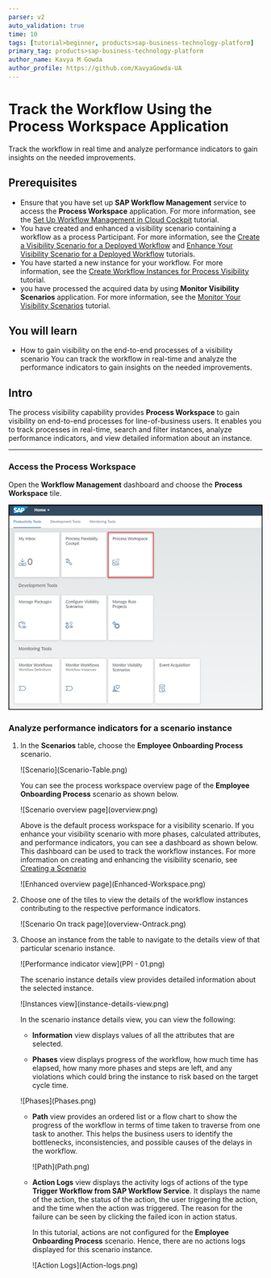 ```yaml
---
parser: v2
auto_validation: true
time: 10
tags: [tutorial>beginner, products>sap-business-technology-platform]
primary_tag: products>sap-business-technology-platform
author_name: Kavya M Gowda
author_profile: https://github.com/KavyaGowda-UA
---
```


# Track the Workflow Using the Process Workspace Application
<!-- description --> Track the workflow in real time and analyze performance indicators to gain insights on the needed improvements.

## Prerequisites
 - Ensure that you have set up **SAP Workflow Management** service to access the **Process Workspace** application. For more information, see the [Set Up Workflow Management in Cloud Cockpit](cp-starter-ibpm-employeeonboarding-1-setup) tutorial.
 - You have created and enhanced a visibility scenario containing a workflow as a process Participant. For more information, see the [Create a Visibility Scenario for a Deployed Workflow](cp-cf-processvisibility-model-configscenario) and [Enhance Your Visibility Scenario for a Deployed Workflow](cp-cf-processvisibility-enhancebusinessscenario) tutorials.
 - You have started a new instance for your workflow. For more information, see the [Create Workflow Instances for Process Visibility](cp-cf-processvisibility-model-workflow) tutorial.
 - you have processed the acquired data by using **Monitor Visibility Scenarios** application. For more information, see the [Monitor Your Visibility Scenarios](cp-cf-processvisibility-model-monitorscenario) tutorial.

## You will learn
  - How to gain visibility on the end-to-end processes of a visibility scenario
You can track the workflow in real-time and analyze the performance indicators to gain insights on the needed improvements.

## Intro
The process visibility capability provides **Process Workspace** to gain visibility on end-to-end processes for line-of-business users. It enables you to track processes in real-time, search and filter instances, analyze performance indicators, and view detailed information about an instance.

---

### Access the Process Workspace


  Open the **Workflow Management** dashboard and choose the **Process Workspace** tile.

  ![Home screen](PW.png)


### Analyze performance indicators for a scenario instance


1. In the **Scenarios** table, choose the **Employee Onboarding Process** scenario.

    <!-- border -->![Scenario](Scenario-Table.png)

    You can see the process workspace overview page of the **Employee Onboarding Process** scenario as shown below.

    <!-- border -->![Scenario overview page](overview.png)

    Above is the default process workspace for a visibility scenario. If you enhance your visibility scenario with more phases, calculated attributes, and performance indicators, you can see a dashboard as shown below. This dashboard can be used to track the workflow instances. For more information on creating and enhancing the visibility scenario, see [Creating a Scenario](https://help.sap.com/viewer/62fd39fa3eae4046b23dba285e84bfd4/Cloud/en-US/df284fd12073454392c5db8913f82d81.html)

      <!-- border -->![Enhanced overview page](Enhanced-Workspace.png)

2. Choose one of the tiles to view the details of the workflow instances contributing to the respective performance indicators.

    <!-- border -->![Scenario On track page](overview-Ontrack.png)

3. Choose an instance from the table to navigate to the details view of that particular scenario instance.

    <!-- border -->![Performance indicator view](PPI - 01.png)

    The scenario instance details view provides detailed information about the selected instance.

    <!-- border -->![Instances view](instance-details-view.png)

    In the scenario instance details view, you can view the following:

    - **Information** view displays values of all the attributes that are selected.

    -	**Phases** view displays progress of the workflow, how much time has elapsed, how many more phases and steps are left, and any violations which could bring the instance to risk based on the target cycle time.

      <!-- border -->![Phases](Phases.png)

    - **Path** view provides an ordered list or a flow chart to show the progress of the workflow in terms of time taken to traverse from one task to another. This helps the business users to identify the bottlenecks, inconsistencies, and possible causes of the delays in the workflow.

      <!-- border -->![Path](Path.png)

    - **Action Logs** view displays the activity logs of actions of the type **Trigger Workflow from SAP Workflow Service**. It displays the name of the action, the status of the action, the user triggering the action, and the time when the action was triggered. The reason for the failure can be seen by clicking the failed icon in action status.

      In this tutorial, actions are not configured for the **Employee Onboarding Process** scenario. Hence, there are no actions logs displayed for this scenario instance.

      <!-- border -->![Action Logs](Action-logs.png)



